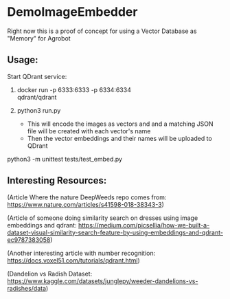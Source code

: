 # DemoImageEmbedder

Right now this is a proof of concept for using a Vector Database as "Memory" for Agrobot

## Usage:

Start QDrant service:
1. docker run -p 6333:6333 -p 6334:6334 \
    qdrant/qdrant

2. python3 run.py
    - This will encode the images as vectors and and a matching JSON file will be created with each vector's name
    - Then the vector embeddings and their names will be uploaded to QDrant

python3 -m unittest tests/test_embed.py

## Interesting Resources:
(Article Where the nature DeepWeeds repo comes from:
https://www.nature.com/articles/s41598-018-38343-3)

(Article of someone doing similarity search on dresses using image embeddings and qdrant:
https://medium.com/picsellia/how-we-built-a-dataset-visual-similarity-search-feature-by-using-embeddings-and-qdrant-ec9787383058)

(Another interesting article with number recognition:
https://docs.voxel51.com/tutorials/qdrant.html)

(Dandelion vs Radish Dataset: 
https://www.kaggle.com/datasets/junglepy/weeder-dandelions-vs-radishes/data)